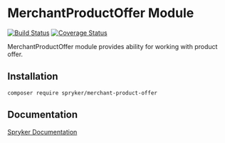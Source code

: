 # MerchantProductOffer Module
[![Build Status](https://travis-ci.org/spryker/merchant-product-offer.svg)](https://travis-ci.org/spryker/merchant-product-offer)
[![Coverage Status](https://coveralls.io/repos/github/spryker/merchant-product-offer/badge.svg)](https://coveralls.io/github/spryker/merchant-product-offer)

MerchantProductOffer module provides ability for working with product offer.

## Installation

```
composer require spryker/merchant-product-offer
```

## Documentation

[Spryker Documentation](https://academy.spryker.com/developing_with_spryker/module_guide/modules.html)
